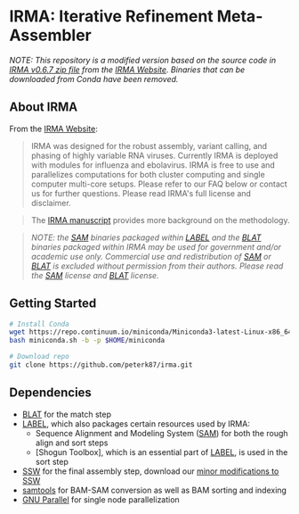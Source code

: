 # IRMA: Iterative Refinement Meta-Assembler

*NOTE: This repository is a modified version based on the source code in [IRMA v0.6.7 zip file] from the [IRMA Website]. Binaries that can be downloaded from Conda have been removed.*


## About IRMA

From the [IRMA Website]:

> IRMA was designed for the robust assembly, variant calling, and phasing of highly variable RNA viruses. Currently IRMA is deployed with modules for influenza and ebolavirus. IRMA is free to use and parallelizes computations for both cluster computing and single computer multi-core setups. Please refer to our FAQ below or contact us for further questions. Please read IRMA's full license and disclaimer.

> The [IRMA manuscript] provides more background on the methodology.

> *NOTE: the [SAM] binaries packaged within [LABEL] and the [BLAT] binaries packaged within IRMA may be used for government and/or academic use only. Commercial use and redistribution of [SAM] or [BLAT] is excluded without permission from their authors. Please read the [SAM] license and [BLAT] license.*

## Getting Started


```bash
# Install Conda
wget https://repo.continuum.io/miniconda/Miniconda3-latest-Linux-x86_64.sh -O miniconda.sh
bash miniconda.sh -b -p $HOME/miniconda

# Download repo
git clone https://github.com/peterk87/irma.git
```


## Dependencies

- [BLAT] for the match step
- [LABEL], which also packages certain resources used by IRMA:
    - Sequence Alignment and Modeling System ([SAM]) for both the rough align and sort steps
    - [Shogun Toolbox], which is an essential part of [LABEL], is used in the sort step
- [SSW] for the final assembly step, download our [minor modifications to SSW](https://wonder.cdc.gov/amd/flu/irma/ssw-modified.tar.gz)
- [samtools] for BAM-SAM conversion as well as BAM sorting and indexing
- [GNU Parallel] for single node parallelization




[IRMA manuscript]: https://bmcgenomics.biomedcentral.com/articles/10.1186/s12864-016-3030-6
[IRMA Website]: https://wonder.cdc.gov/amd/flu/irma/
[IRMA v0.6.7 zip file]: https://wonder.cdc.gov/amd/flu/irma/flu-amd-201704.zip
[SAM]: https://www.ncbi.nlm.nih.gov/pubmed/9927713
[BLAT]: http://www.kentinformatics.com/products.html
[LABEL]: https://wonder.cdc.gov/amd/flu/label/
[SSW]: http://journals.plos.org/plosone/article?id=10.1371/journal.pone.0082138
[samtools]: http://www.htslib.org/
[GNU Parallel]: https://www.gnu.org/software/parallel/
